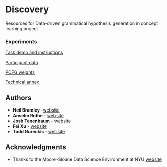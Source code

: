 # Discovery
Resources for Data-driven grammatical hypothesis generation in concept learning project

### Experiments

[Task demo and instructions](https://neilrbramley.com/experiments/zendo/main.html)

[Participant data](https://github.com/neilbramley/discovery/blob/master/results_processed.rdata)

[PCFG weights](https://github.com/neilbramley/discovery/blob/master/pcfg_weights.csv)

[Technical annex](https://github.com/neilbramley/discovery/blob/master/technical_annex.pdf)

## Authors

* **Neil Bramley** -[website](https://bramleylab.ppls.ed.ac.uk)
* **Anselm Rothe** - [website](http://anselmrothe.github.io/)
* **Josh Tenenbaum** - [website](http://web.mit.edu/cocosci/josh.html)
* **Fei Xu** - [website](http://https://psychology.berkeley.edu/people/fei-xu)
* **Todd Gureckis** - [website](http://psych.nyu.edu/gureckis/)

## Acknowledgments

* Thanks to the Moore-Sloane Data Science Environment at NYU [website](https://cds.nyu.edu/mooresloan/)
